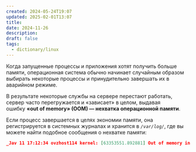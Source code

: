 ```yaml
---
created: 2024-05-24T19:07
updated: 2025-02-01T13:07
title: 
date: 2024-11-26
description: 
draft: false
tags:
  - dictionary/linux
---
```

Когда запущенные процессы и приложения хотят получить больше памяти, операционная система обычно начинает случайным образом выбирать некоторые процессы и принудительно завершать их в аварийном режиме.

В результате некоторые службы на сервере перестают работать, сервер часто перегружается и «зависает» в целом, выдавая ошибку **«out of memory» (OOM) — нехватка операционной памяти**.

Если процесс завершается в целях экономии памяти, она регистрируется в системных журналах и хранится в _`/var/log/`_, где вы можете найти подобное сообщения о нехватке памяти:

```json
_Jav 11 17:12:34 ovzhost114 kernel: [63353551.892881] Out of memory in UB 33222955: OOM_
```